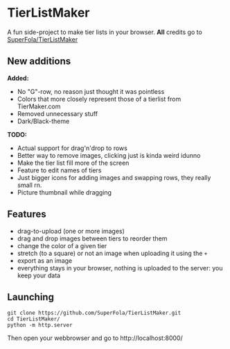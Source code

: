 # TierListMaker

A fun side-project to make tier lists in your browser.
**All** credits go to [SuperFola/TierListMaker](https://www.github.com/SuperFola/TierListMaker)


## New additions
**Added:**
* No "G"-row, no reason just thought it was pointless
* Colors that more closely represent those of a tierlist from TierMaker.com
* Removed unnecessary stuff
* Dark/Black-theme

**TODO:**
* Actual support for drag'n'drop to rows
* Better way to remove images, clicking just is kinda weird idunno
* Make the tier list fill more of the screen
* Feature to edit names of tiers
* Just bigger icons for adding images and swapping rows, they really small rn.
* Picture thumbnail while dragging


## Features

* drag-to-upload (one or more images)
* drag and drop images between tiers to reorder them
* change the color of a given tier
* stretch (to a square) or not an image when uploading it using the `+`
* export as an image
* everything stays in your browser, nothing is uploaded to the server: you keep your data


## Launching

```shell
git clone https://github.com/SuperFola/TierListMaker.git
cd TierListMaker/
python -m http.server
```

Then open your webbrowser and go to http://localhost:8000/
